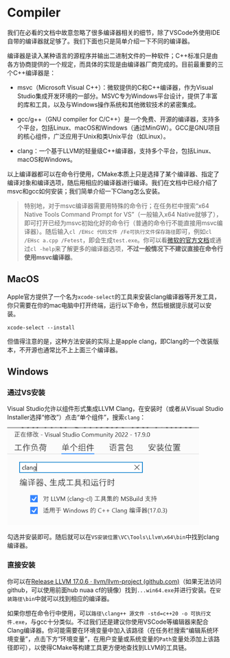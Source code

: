 # Compiler

我们在必看的文档中故意忽略了很多编译器相关的细节，除了VSCode外使用IDE自带的编译器就足够了。我们下面也只是简单介绍一下不同的编译器。

编译器是读入某种语言的源程序并输出二进制文件的一种软件；C++标准只是由各方协商提供的一个规定，而具体的实现是由编译器厂商完成的。目前最重要的三个C++编译器是：

- msvc（Microsoft Visual C++）：微软提供的C和C++编译器，作为Visual Studio集成开发环境的一部分。MSVC专为Windows平台设计，提供了丰富的库和工具，以及与Windows操作系统和其他微软技术的紧密集成。

- gcc/g++（GNU compiler for C/C++）是一个免费、开源的编译器，支持多个平台，包括Linux、macOS和Windows（通过MinGW）。GCC是GNU项目的核心组件，广泛应用于Unix和类Unix平台（如Linux）。

- clang：一个基于LLVM的轻量级C++编译器，支持多个平台，包括Linux、macOS和Windows。

以上编译器都可以在命令行使用，CMake本质上只是选择了某个编译器、指定了编译对象和编译选项，随后用相应的编译器进行编译。我们在文档中已经介绍了msvc和gcc如何安装；我们简单介绍一下Clang怎么安装。

> 特别地，对于msvc编译器需要用特殊的命令行；在任务栏中搜索“x64 Native Tools Command Prompt for VS”（一般输入x64 Native就够了），即可打开已经为msvc初始化好的命令行（普通的命令行不能直接用msvc编译器）。随后输入`cl /EHsc 代码文件 /Fe可执行文件保存路径`即可，例如`cl /EHsc a.cpp /Fetest`，即会生成`test.exe`。你可以看[微软的官方文档](https://learn.microsoft.com/en-us/cpp/build/reference/compiler-options-listed-by-category)或通过`cl -help`来了解更多的编译器选项，**不过一般情况下不建议直接在命令行使用msvc编译器**。

## MacOS

Apple官方提供了一个名为`xcode-select`的工具来安装clang编译器等开发工具，你只需要在你的mac电脑中打开终端，运行以下命令，然后根据提示就可以安装。

```
xcode-select --install
```

但值得注意的是，这种方法安装的实际上是apple clang，即Clang的一个改装版本，不开源也通常比不上上面三个编译器。

## Windows

### 通过VS安装

Visual Studio允许以组件形式集成LLVM Clang，在安装时（或者从Visual Studio Installer选择“修改”）点击“单个组件”，搜索`clang`：

<img src="../doc.assets/Visual Studio - clang.png" alt="image-20240219161338702" style="zoom:80%;" />

勾选并安装即可。随后就可以在`VS安装位置\VC\Tools\Llvm\x64\bin`中找到clang编译器。

### 直接安装

你可以在[Release LLVM 17.0.6 · llvm/llvm-project (github.com)](https://github.com/llvm/llvm-project/releases/tag/llvmorg-17.0.6)（如果无法访问github，可以使用前面hub nuaa cf的镜像）找到`...win64.exe`并进行安装。在`安装路径\bin`中就可以找到相应的编译器。

如果你想在命令行中使用，可以`路径\clang++ 源文件 -std=c++20 -o 可执行文件.exe`，与gcc十分类似。不过我们还是建议你使用VSCode等编辑器来配合Clang编译器。你可能需要在环境变量中加入该路径（在任务栏搜索“编辑系统环境变量”，点击下方“环境变量”，在用户变量或系统变量的`Path`变量处添加上该路径即可），以使得CMake等构建工具更方便地查找到LLVM的工具链。